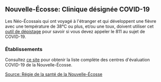 ## Nouvelle-Écosse: Clinique désignée COVID-19

Les Néo-Écossais qui ont voyagé à l'étranger et qui développent une fièvre avec une température de 38°C ou plus, et/ou une toux, doivent utiliser cet [outil de dépistage](https://when-to-call-about-covid19.novascotia.ca/en) pour savoir si vous devez appeler le 811 au sujet de COVID-19.

### Établissements

Consultez [ce site](http://www.nshealth.ca/coronavirus-assessment) pour obtenir la liste complète des centres d'évaluation COVID-19 de la Nouvelle-Écosse.

[Source: Régie de la santé de la Nouvelle-Écosse](http://www.nshealth.ca/les-services-en-francais-la-regie-de-la-sante-de-la-nouvelle-ecosse)
